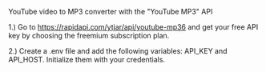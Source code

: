 YouTube video to MP3 converter with the "YouTube MP3" API

1.) Go to https://rapidapi.com/ytjar/api/youtube-mp36 and get your free API key by choosing the freemium subscription plan.

2.) Create a .env file and add the following variables: API_KEY and API_HOST. Initialize them with your credentials.
